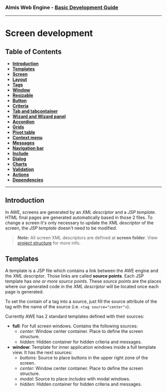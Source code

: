 ### Almis Web Engine - **[Basic Development Guide](basic-developer-guide.md)**

---

# **Screen development**

## Table of Contents

* **[Introduction](#introduction)**
* **[Templates](#templates)**
* **[Screen](screen.md)**
* **[Layout](layout.md)**
* **[Tags](tags.md)**
* **[Window](window.md)**
* **[Resizable](resizable.md)**
* **[Button](button.md)**
* **[Criteria](criteria.md)**
* **[Tab and tabcontainer](tab-and-tabcontainer.md)**
* **[Wizard and Wizard panel](wizard-and-wizard-panel.md)**
* **[Accordion](accordion.md)**
* **[Grids](grids.md)**
* **[Pivot table](pivot-table.md)**
* **[Context menu](context-menu.md)**
* **[Messages](messages.md)**
* **[Navigation bar](info.md)**
* **[Include](include.md)**
* **[Dialog](dialog.md)**
* **[Charts](chart-development.md)**
* **[Validation](validation-4.0.md)**
* **[Actions](actions.md)**
* **[Dependencies](dependencies.md)**

---

## Introduction

In AWE, screens are generated by an *XML descriptor* and a *JSP template*. HTML final pages are generated automatically based in those 2 files.
To change a screen it's only necessary to update the *XML descriptor* of the screen, the *JSP template* doesn't need to be modified.

> **Note:** All screen XML descriptors are defined at **screen folder**. View [project structure](basic-developer-guide.md#project-structure) for more info.

## Templates

A template is a JSP file which contains a link between the AWE engine and the *XML descriptor*. Those links are called **source points**. Each JSP template has *one or more source points*. These *source points* are the places where our generated code in the *XML descriptor* will be located once each page is generated.

To set the contain of a tag into a source, just fill the source attribute of the tag with the name of the source (i.e. `<tag source="center">`).

Currently AWE has 2 standard templates defined with their sources:
* **full**: For full screen windows. Contains the following sources:
  * *center:* Window center container. Place to define the screen structure.
  * *hidden:* Hidden container for hidden criteria and messages.
* **window**: Template for inner application windows inside a full template view. It has the next sources:
  * *buttons:* Source to place buttons in the upper right zone of the screen.
  * *center:* Window center container. Place to define the screen structure.
  * *modal:* Source to place *includes* with modal windows.
  * *hidden:* Hidden container for hidden criteria and messages.

